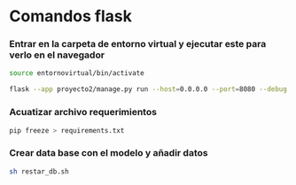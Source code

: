 # Comandos flask

### Entrar en la carpeta de entorno virtual y ejecutar este para verlo en el navegador

```bash
source entornovirtual/bin/activate

flask --app proyecto2/manage.py run --host=0.0.0.0 --port=8080 --debug
```

### Acuatizar archivo requerimientos

```bash
pip freeze > requirements.txt
```

### Crear data base con el modelo y añadir datos

```bash
sh restar_db.sh 
```